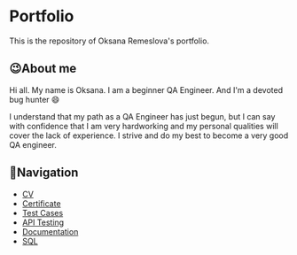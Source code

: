 # Portfolio 
This is the repository of Oksana Remeslova's portfolio.

## :wink:About me
Hi all. My name is Oksana. I am a beginner QA Engineer. And I'm a devoted bug hunter :smile:

I understand that my path as a QA Engineer has just begun, but I can say with confidence that I am very hardworking and my personal qualities will cover the lack of experience. I strive and do my best to become a very good QA engineer.

## :compass:Navigation
- [CV](https://github.com/RemeslovaOksana/Portfolio/tree/main/cv)
- [Certificate](https://github.com/RemeslovaOksana/Portfolio/tree/main/certificate)
- [Test Cases](https://github.com/RemeslovaOksana/Portfolio/tree/main/test-cases)
- [API Testing](https://github.com/RemeslovaOksana/Portfolio/tree/main/api-testing)
- [Documentation](https://github.com/RemeslovaOksana/Portfolio/tree/main/documentation)
- [SQL](https://github.com/RemeslovaOksana/Portfolio/tree/main/sql)
